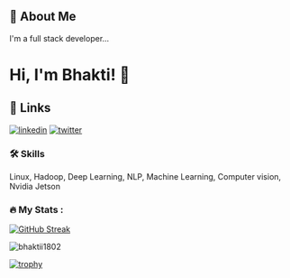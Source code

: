 ## 🚀 About Me
I'm a full stack developer...


# Hi, I'm Bhakti! 👋


## 🔗 Links
[![linkedin](https://img.shields.io/badge/linkedin-0A66C2?style=for-the-badge&logo=linkedin&logoColor=white)](https://www.linkedin.com/in/bhakti-selokar-360958251/)
[![twitter](https://img.shields.io/badge/twitter-1DA1F2?style=for-the-badge&logo=twitter&logoColor=white)](https://twitter.com/)


### 🛠 Skills
Linux, Hadoop, Deep Learning, NLP, Machine Learning, Computer vision, Nvidia Jetson

### :fire: My Stats :

[![GitHub Streak](http://github-readme-streak-stats.herokuapp.com?user=bhaktii1802&theme=dark&background=000000)](https://git.io/streak-stats)

<p align="left"> <img src="https://komarev.com/ghpvc/?username=bhaktii1802&label=Profile%20views&color=0e75b6&style=flat" alt="bhaktii1802" /> </p>

[![trophy](https://github-profile-trophy.vercel.app/?username=bhaktii1802&theme=onedark)](https://github.com/ryo-ma/github-profile-trophy)


